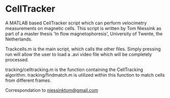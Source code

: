 # CellTracker

A MATLAB based CellTracker script which can perform velocimetry measurements on magnetic cells. 
This script is written by Tom Niessink as part of a master thesis 'In flow magnetophoresis', 
University of Twente, the Netherlands.

Trackcells.m is the main script, which calls the other files. Simply pressing run will allow the user to 
load a .avi video file which will be completely processed.

tracking/celltracking.m is the function containing the CellTracking algorithm. 
tracking/findmatch.m is utilized within this function to match cells from different frames.

Correspondation to niessinktom@gmail.com
